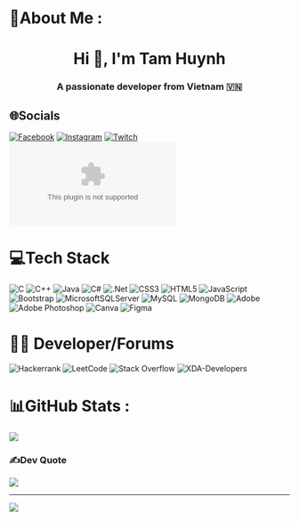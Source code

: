 # 💫About Me :
<h1 align="center">Hi 👋, I'm Tam Huynh</h1>
<p align="center">
  <h3 align="center">A passionate developer from Vietnam 🇻🇳 </h3>
</p>

## 🌐Socials
[![Facebook](https://img.shields.io/badge/Facebook-%231877F2.svg?logo=Facebook&logoColor=white)](https://facebook.com/huynhdoan.2132/) [![Instagram](https://img.shields.io/badge/Instagram-%AE0C89F2.svg?logo=Instagram&logoColor=white)](https://www.instagram.com/2132dvt_huynh/) [![Twitch](https://img.shields.io/badge/Twitch-%239146FF.svg?logo=Twitch&logoColor=white)](https://twitch.tv/doanvtamhuynh/) ![[Gmail](https://img.shields.io/badge/Gmail-D14836?style=for-the-badge&logo=gmail&logoColor=white)](huynhdoan.2132@gmail.com)  

# 💻Tech Stack
![C](https://img.shields.io/badge/c-%2300599C.svg?style=flat-square&logo=c&logoColor=white) ![C++](https://img.shields.io/badge/c++-%2300599C.svg?style=flat-square&logo=c%2B%2B&logoColor=white) ![Java](https://img.shields.io/badge/java-%23ED8B00.svg?style=flat-square&logo=java&logoColor=white) ![C#](https://img.shields.io/badge/c%23-%23239120.svg?style=flat-square&logo=c-sharp&logoColor=white) ![.Net](https://img.shields.io/badge/.NET-5C2D91?style=flat-square&logo=.net&logoColor=white) ![CSS3](https://img.shields.io/badge/css3-%231572B6.svg?style=flat-square&logo=css3&logoColor=white) ![HTML5](https://img.shields.io/badge/html5-%23E34F26.svg?style=flat-square&logo=html5&logoColor=white)  ![JavaScript](https://img.shields.io/badge/javascript-%23323330.svg?style=flat-square&logo=javascript&logoColor=%23F7DF1E)   ![Bootstrap](https://img.shields.io/badge/bootstrap-%23563D7C.svg?style=flat-square&logo=bootstrap&logoColor=white)   ![MicrosoftSQLServer](https://img.shields.io/badge/Microsoft%20SQL%20Sever-CC2927?style=flat-square&logo=microsoft%20sql%20server&logoColor=white) ![MySQL](https://img.shields.io/badge/mysql-%2300f.svg?style=flat-square&logo=mysql&logoColor=white) ![MongoDB](https://img.shields.io/badge/MongoDB-%234ea94b.svg?style=for-the-badge&logo=mongodb&logoColor=white) ![Adobe](https://img.shields.io/badge/adobe-%23FF0000.svg?style=for-the-badge&logo=adobe&logoColor=white) ![Adobe Photoshop](https://img.shields.io/badge/adobephotoshop-%2331A8FF.svg?style=flat-square&logo=adobephotoshop&logoColor=white) ![Canva](https://img.shields.io/badge/Canva-%2300C4CC.svg?style=flat-square&logo=Canva&logoColor=white) ![Figma](https://img.shields.io/badge/figma-%23F24E1E.svg?style=for-the-badge&logo=figma&logoColor=white)

# 🧑‍💻 Developer/Forums
![Hackerrank](https://img.shields.io/badge/-Hackerrank-2EC866?style=for-the-badge&logo=HackerRank&logoColor=white) 	![LeetCode](https://img.shields.io/badge/LeetCode-000000?style=for-the-badge&logo=LeetCode&logoColor=#d16c06) ![Stack Overflow](https://img.shields.io/badge/-Stackoverflow-FE7A16?style=for-the-badge&logo=stack-overflow&logoColor=white) 	![XDA-Developers](https://img.shields.io/badge/XDA--Developers-%23AC6E2F.svg?style=for-the-badge&logo=XDA-Developers&logoColor=white)

# 📊GitHub Stats :
![](https://github-readme-stats.vercel.app/api/top-langs/?username=doanvtamhuynh&theme=radical&hide_border=false&include_all_commits=false&count_private=false&layout=compact)


### ✍️Dev Quote
![](https://quotes-github-readme.vercel.app/api?type=horizontal&theme=radical)

---
[![](https://visitcount.itsvg.in/api?id=doanvtamhuynh&label=Profile%20Views&color=11&icon=7&pretty=true)](https://visitcount.itsvg.in)
